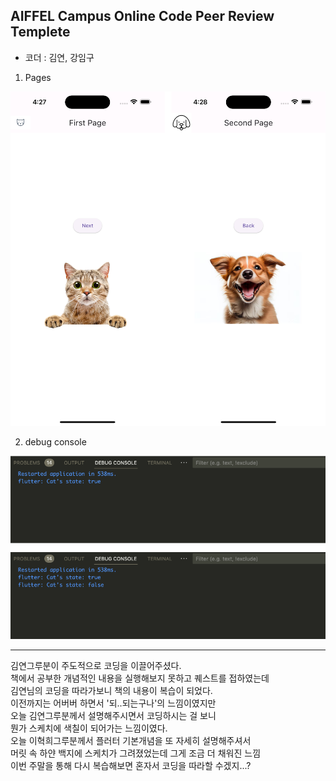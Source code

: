 ## AIFFEL Campus Online Code Peer Review Templete
- 코더 : 김연, 강임구

1. Pages

![image1](./pages.png)

2. debug console

![image1](./console.png)


***
김연그루분이 주도적으로 코딩을 이끌어주셨다.</br>
책에서 공부한 개념적인 내용을 실행해보지 못하고 퀘스트를 접하였는데</br>
김연님의 코딩을 따라가보니 책의 내용이 복습이 되었다.</br>
이전까지는 어버버 하면서 '되..되는구나'의 느낌이였지만</br>
오늘 김연그루분께서 설명해주시면서 코딩하시는 걸 보니</br>
뭔가 스케치에 색칠이 되어가는 느낌이였다.</br>
오늘 이혁희그루분께서 플러터 기본개념을 또 자세히 설명해주셔서</br>
머릿 속 하얀 백지에 스케치가 그려졌었는데 그게 조금 더 채워진 느낌</br>
이번 주말을 통해 다시 복습해보면 혼자서 코딩을 따라할 수겠지...?</br>